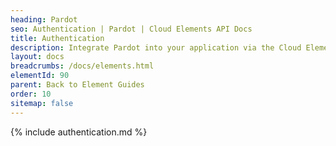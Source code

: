```yaml
---
heading: Pardot
seo: Authentication | Pardot | Cloud Elements API Docs
title: Authentication
description: Integrate Pardot into your application via the Cloud Elements APIs.
layout: docs
breadcrumbs: /docs/elements.html
elementId: 90
parent: Back to Element Guides
order: 10
sitemap: false
---
```


{% include authentication.md %}
